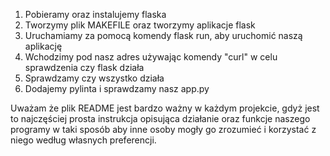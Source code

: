 1. Pobieramy oraz instalujemy flaska
2. Tworzymy plik MAKEFILE oraz tworzymy aplikacje flask
3. Uruchamiamy za pomocą komendy flask run, aby uruchomić naszą aplikację
4. Wchodzimy pod nasz adres używając komendy "curl" w celu sprawdzenia czy flask działa
5. Sprawdzamy czy wszystko działa
6. Dodajemy pylinta i sprawdzamy nasz app.py

Uważam że plik README jest bardzo ważny w każdym projekcie, gdyż jest to najczęściej prosta instrukcja opisująca działanie
oraz funkcje naszego programy w taki sposób aby inne osoby mogły go zrozumieć i korzystać z niego według własnych preferencji.